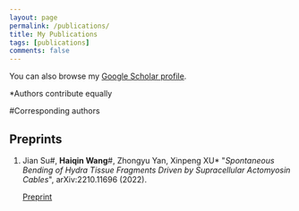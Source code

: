```yaml
---
layout: page
permalink: /publications/
title: My Publications
tags: [publications]
comments: false
---
```


You can also browse my <a href="https://scholar.google.com/citations?user=WXsYVfsAAAAJ&hl=en" target="_blank">Google Scholar profile</a>.

*Authors contribute equally

#Corresponding authors

<h2>Preprints</h2>
<ol>

<li>Jian Su#, <strong>Haiqin Wang</strong>#, Zhongyu Yan, Xinpeng XU* "<em>Spontaneous Bending of Hydra Tissue Fragments Driven by Supracellular Actomyosin Cables</it></em>", arXiv:2210.11696 (2022).</li>

<a href="https://arxiv.org/abs/2210.11696">Preprint</a>
